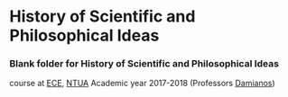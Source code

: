 # History of Scientific and Philosophical Ideas


### Blank folder for History of Scientific and Philosophical Ideas
 course at [ECE](https://www.ece.ntua.gr/en), [NTUA](https://www.ntua.gr/en)
Academic year 2017-2018 (Professors [Damianos](https://www.ece.ntua.gr/en/staff/444))